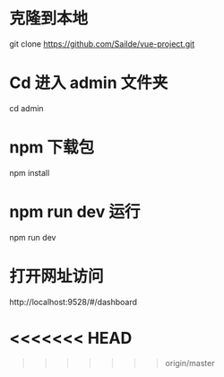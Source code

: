 # 克隆到本地
git clone https://github.com/Sailde/vue-project.git

# Cd 进入 admin 文件夹
cd admin

# npm 下载包
npm install

# npm run dev 运行
npm run dev

# 打开网址访问
http://localhost:9528/#/dashboard

<<<<<<< HEAD
=======

>>>>>>> origin/master
